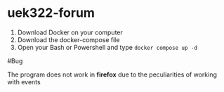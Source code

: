 # uek322-forum

1. Download Docker on your computer
2. Download the docker-compose file
3. Open your Bash or Powershell and type ````docker compose up -d````

#Bug

The program does not work in **firefox** due to the peculiarities of working with events
